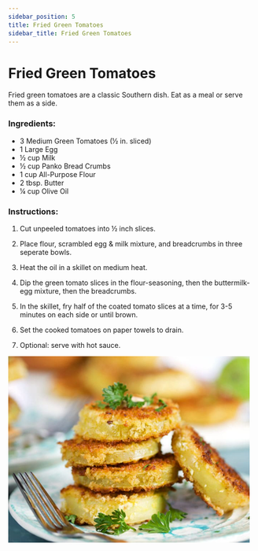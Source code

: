 ```yaml
---
sidebar_position: 5
title: Fried Green Tomatoes
sidebar_title: Fried Green Tomatoes
---
```


# Fried Green Tomatoes 
Fried green tomatoes are a classic Southern dish. Eat as a meal or serve them as a side.

### Ingredients:
 - 3 Medium Green Tomatoes (½ in. sliced)
 - 1 Large Egg
 - ½ cup Milk
 - ½ cup Panko Bread Crumbs 
 - 1 cup All-Purpose Flour
 - 2 tbsp. Butter
 - ¼  cup Olive Oil

### Instructions:
 1. Cut unpeeled tomatoes into ½ inch slices.

 2. Place flour, scrambled egg & milk mixture, and breadcrumbs in three seperate bowls.

 3. Heat the oil in a skillet on medium heat. 

 4. Dip the green tomato slices in the flour-seasoning, then the buttermilk-egg mixture, then the breadcrumbs.

 5. In the skillet, fry half of the coated tomato slices at a time, for 3-5 minutes on each side or until brown.

 6. Set the cooked tomatoes on paper towels to drain.

 7. Optional: serve with hot sauce.

  ![Fried Green Tomatoes](./fried-green-tomatoes.png)